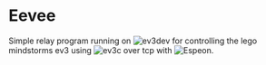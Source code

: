 # Eevee
Simple relay program running on ![ev3dev](https://www.ev3dev.org/)
for controlling the lego mindstorms ev3 using
![ev3c](https://github.com/theZiz/ev3c) over tcp with
![Espeon](https://github.com/theZiz/espeon).
